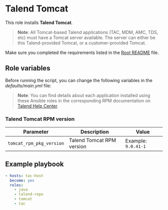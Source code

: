 # Talend Tomcat

This role installs **Talend Tomcat**.

> **Note**: All Tomcat-based Talend applications (TAC, MDM, AMC, TDS, etc) must have a Tomcat server available. The server can either be this Talend-provided Tomcat, or a customer-provided Tomcat.

Make sure you completed the requirements listed in the [Root README](../../../README.md) file.

## Role variables

Before running the script, you can change the following variables in the *defaults/main.yml* file:

> **Note**: You can find details about each application installed using these Ansible roles in the corresponding RPM documentation on [Talend Help Center](https://help.talend.com/search/all?query=rpm&content-lang=en-US).

### Talend Tomcat RPM version

| Parameter                | Description               | Value               |
| ------------------------ | ------------------------- | ------------------- |
| `tomcat_rpm_pkg_version` | Talend Tomcat RPM version | Example: `9.0.41-1` |

## Example playbook

```yaml
- hosts: tac-host
  become: yes
  roles:
    - java
    - talend-repo
    - tomcat
    - tac
```
